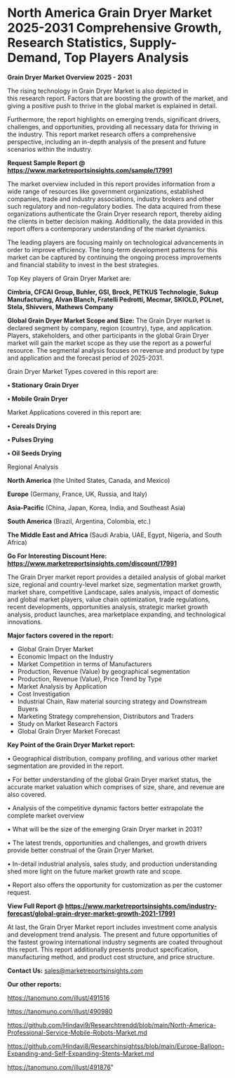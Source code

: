 # North America Grain Dryer Market 2025-2031 Comprehensive Growth, Research Statistics, Supply-Demand,  Top Players Analysis

<Strong> Grain Dryer Market Overview 2025 - 2031</strong>

The rising technology in Grain Dryer Market is also depicted in this research report. Factors that are boosting the growth of the market, and giving a positive push to thrive in the global market is explained in detail.

Furthermore, the report highlights on emerging trends, significant drivers, challenges, and opportunities, providing all necessary data for thriving in the industry. This report market research offers a comprehensive perspective, including an in-depth analysis of the present and future scenarios within the industry.

<strong>Request Sample Report @ <a href=https://www.marketreportsinsights.com/sample/17991>https://www.marketreportsinsights.com/sample/17991</a></strong>

The market overview included in this report provides information from a wide range of resources like government organizations, established companies, trade and industry associations, industry brokers and other such regulatory and non-regulatory bodies. The data acquired from these organizations authenticate the Grain Dryer research report, thereby aiding the clients in better decision making. Additionally, the data provided in this report offers a contemporary understanding of the market dynamics.

The leading players are focusing mainly on technological advancements in order to improve efficiency. The long-term development patterns for this market can be captured by continuing the ongoing process improvements and financial stability to invest in the best strategies.

Top Key players of Grain Dryer Market are:

<strong>Cimbria, CFCAI Group, Buhler, GSI, Brock, PETKUS Technologie, Sukup Manufacturing, Alvan Blanch, Fratelli Pedrotti, Mecmar, SKIOLD, POLnet, Stela, Shivvers, Mathews Company</strong>

<strong><b>Global Grain Dryer Market Scope and Size:</b></strong>
The Grain Dryer market is declared segment by company, region (country), type, and application. Players, stakeholders, and other participants in the global Grain Dryer market will gain the market scope as they use the report as a powerful resource. The segmental analysis focuses on revenue and product by type and application and the forecast period of 2025-2031.

Grain Dryer Market Types covered in this report are:

<strong>• Stationary Grain Dryer

• Mobile Grain Dryer</strong>

Market Applications covered in this report are:

<strong>• Cereals Drying

• Pulses Drying

• Oil Seeds Drying</strong> 

Regional Analysis

<strong>North America</strong> (the United States, Canada, and Mexico)

<strong>Europe</strong> (Germany, France, UK, Russia, and Italy)

<strong>Asia-Pacific</strong> (China, Japan, Korea, India, and Southeast Asia)

<strong>South America</strong> (Brazil, Argentina, Colombia, etc.)

<strong>The Middle East and Africa</strong> (Saudi Arabia, UAE, Egypt, Nigeria, and South Africa)

<strong>Go For Interesting Discount Here: <a href=https://www.marketreportsinsights.com/discount/17991>https://www.marketreportsinsights.com/discount/17991</a></strong>

The Grain Dryer market report provides a detailed analysis of global market size, regional and country-level market size, segmentation market growth, market share, competitive Landscape, sales analysis, impact of domestic and global market players, value chain optimization, trade regulations, recent developments, opportunities analysis, strategic market growth analysis, product launches, area marketplace expanding, and technological innovations.

<strong><b>Major factors covered in the report:</b></strong>
<ul>
  <li>Global Grain Dryer Market </li>
  <li>Economic Impact on the Industry</li>
  <li>Market Competition in terms of Manufacturers</li>
  <li>Production, Revenue (Value) by geographical segmentation</li>
  <li>Production, Revenue (Value), Price Trend by Type</li>
  <li>Market Analysis by Application</li>
  <li>Cost Investigation</li>
  <li>Industrial Chain, Raw material sourcing strategy and Downstream Buyers</li>
  <li>Marketing Strategy comprehension, Distributors and Traders</li>
  <li>Study on Market Research Factors</li>
  <li>Global Grain Dryer Market Forecast</li>
</ul>

<strong><b>Key Point of the Grain Dryer Market report:</b></strong>

• Geographical distribution, company profiling, and various other market segmentation are provided in the report.

• For better understanding of the global Grain Dryer market status, the accurate market valuation which comprises of size, share, and revenue are also covered.

• Analysis of the competitive dynamic factors better extrapolate the complete market overview

• What will be the size of the emerging Grain Dryer market in 2031?

• The latest trends, opportunities and challenges, and growth drivers provide better construal of the Grain Dryer Market.

• In-detail industrial analysis, sales study, and production understanding shed more light on the future market growth rate and scope.

• Report also offers the opportunity for customization as per the customer request.

<strong><b>View Full Report @ <a href=https://www.marketreportsinsights.com/industry-forecast/global-grain-dryer-market-growth-2021-17991>https://www.marketreportsinsights.com/industry-forecast/global-grain-dryer-market-growth-2021-17991</a></b></strong>


At last, the Grain Dryer Market report includes investment come analysis and development trend analysis. The present and future opportunities of the fastest growing international industry segments are coated throughout this report. This report additionally presents product specification, manufacturing method, and product cost structure, and price structure.

<strong>Contact Us:</strong>
sales@marketreportsinsights.com

<strong>Our other reports:</strong>

<a href=https://tanomuno.com/illust/491516>https://tanomuno.com/illust/491516</a>

<a href=https://tanomuno.com/illust/490980>https://tanomuno.com/illust/490980</a>

<a href=https://github.com/Hindavi9/Researchtrendd/blob/main/North-America-Professional-Service-Mobile-Robots-Market.md>https://github.com/Hindavi9/Researchtrendd/blob/main/North-America-Professional-Service-Mobile-Robots-Market.md</a>

<a href=https://github.com/Hindavi8/Researchinsightss/blob/main/Europe-Balloon-Expanding-and-Self-Expanding-Stents-Market.md>https://github.com/Hindavi8/Researchinsightss/blob/main/Europe-Balloon-Expanding-and-Self-Expanding-Stents-Market.md</a>

<a href=https://tanomuno.com/illust/491876>https://tanomuno.com/illust/491876</a>"
